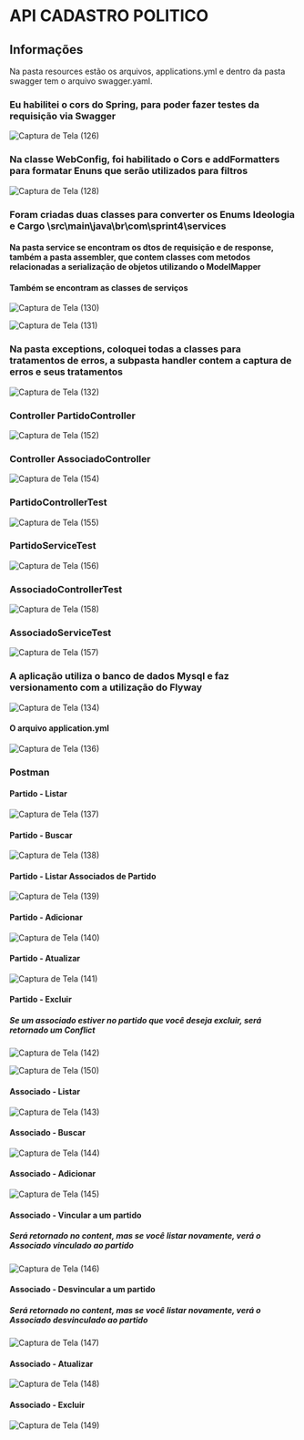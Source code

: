 # API CADASTRO POLITICO

<h2> Informações</h2>
<p>Na pasta resources estão os arquivos, applications.yml e dentro da pasta swagger tem o arquivo swagger.yaml.
  
<h3>Eu habilitei o cors do Spring, para poder fazer testes da requisição via Swagger</h3>

![Captura de Tela (126)](https://user-images.githubusercontent.com/81782608/204153254-349a73af-50c4-4795-b41f-056786303fe4.png)

<h3> Na classe WebConfig, foi habilitado o Cors e addFormatters para formatar Enuns que serão utilizados para filtros</h3>

![Captura de Tela (128)](https://user-images.githubusercontent.com/81782608/204153366-188be648-98b2-47ca-9e80-e28512613b8c.png)

<h3> Foram criadas duas classes para converter os Enums Ideologia e Cargo \src\main\java\br\com\sprint4\services</h3>

<h4>Na pasta service se encontram os dtos de requisição e de response, também a pasta assembler, que contem classes com metodos relacionadas a serialização de objetos utilizando o ModelMapper</h4>
<h4>Também se encontram as classes de serviços</h4>

![Captura de Tela (130)](https://user-images.githubusercontent.com/81782608/204153529-21fbf85e-fd01-4e12-9473-73062eba96ef.png)

![Captura de Tela (131)](https://user-images.githubusercontent.com/81782608/204153759-8ee3b180-3270-4e76-b5f3-48b075aed977.png)

<h3>Na pasta exceptions, coloquei todas a classes para tratamentos de erros, a subpasta handler contem a captura de erros e seus tratamentos</h3>

![Captura de Tela (132)](https://user-images.githubusercontent.com/81782608/204153899-60873d2d-76c2-4429-b84b-702914b0c1a2.png)

<h3>Controller PartidoController</h3>

![Captura de Tela (152)](https://user-images.githubusercontent.com/81782608/204155152-9546d824-0f12-400c-86b0-2d6acf0a7fd8.png)

<h3>Controller AssociadoController</h3>

![Captura de Tela (154)](https://user-images.githubusercontent.com/81782608/204155276-de35d4ee-866b-45df-a139-e756287ce3f2.png)

<h3>PartidoControllerTest</h3>

![Captura de Tela (155)](https://user-images.githubusercontent.com/81782608/204195054-a3de1a9c-8d2a-498d-8096-984a51090565.png)

<h3>PartidoServiceTest</h3>

![Captura de Tela (156)](https://user-images.githubusercontent.com/81782608/204195320-a5d5ffe0-d8a1-41a8-8ea6-c373d0e1938c.png)

<h3>AssociadoControllerTest</h3>

![Captura de Tela (158)](https://user-images.githubusercontent.com/81782608/204194923-56abc8f7-b925-4e6e-b63c-1fe836577954.png)

<h3>AssociadoServiceTest</h3>

![Captura de Tela (157)](https://user-images.githubusercontent.com/81782608/204195207-6086adc6-9f71-42b4-ad93-606acd33c452.png)

<h3>A aplicação utiliza o banco de dados Mysql e faz versionamento com a utilização do Flyway</h3>

![Captura de Tela (134)](https://user-images.githubusercontent.com/81782608/204154016-2b0bd40f-2e4e-48d0-a53d-234ff1121618.png)

<h4>O arquivo application.yml</h4>

![Captura de Tela (136)](https://user-images.githubusercontent.com/81782608/204154068-98ae5c64-66ae-42b8-831b-d5be7e0367e4.png)

<h3>Postman</h3>

<h4>Partido - Listar</h4>

![Captura de Tela (137)](https://user-images.githubusercontent.com/81782608/204154189-f1309048-58a1-44da-8664-b1088ea88221.png)

<h4>Partido - Buscar</h4>

![Captura de Tela (138)](https://user-images.githubusercontent.com/81782608/204154231-1678bb2d-b3dc-419f-996f-5e5921d44533.png)

<h4>Partido - Listar Associados de Partido</h4>

![Captura de Tela (139)](https://user-images.githubusercontent.com/81782608/204154282-34b4575c-eb01-420e-a50d-25a9521d63d1.png)

<h4>Partido - Adicionar</h4>

![Captura de Tela (140)](https://user-images.githubusercontent.com/81782608/204154356-a1e301dc-d348-449e-823b-1798d73331b6.png)

<h4>Partido - Atualizar</h4>

![Captura de Tela (141)](https://user-images.githubusercontent.com/81782608/204154376-77c18643-89c9-4e14-a8d3-11b61e8c0754.png)

<h4>Partido - Excluir</h4>
<h5>Se um associado estiver no partido que você deseja excluir, será retornado um Conflict</h5>
  
![Captura de Tela (142)](https://user-images.githubusercontent.com/81782608/204154399-8efe2416-4269-419b-8e7c-c5b3482b1bb6.png)

![Captura de Tela (150)](https://user-images.githubusercontent.com/81782608/204154895-0ac35a01-f769-4b86-9a36-ea0344c7917e.png)

<h4>Associado - Listar</h4>

![Captura de Tela (143)](https://user-images.githubusercontent.com/81782608/204154488-b2ecaed4-43d7-489e-9dbf-474b8831b7cf.png)

<h4>Associado - Buscar</h4>

![Captura de Tela (144)](https://user-images.githubusercontent.com/81782608/204154534-8bfc2a1e-8634-4d03-a1c3-90bda41ee13f.png)

<h4>Associado - Adicionar</h4>

![Captura de Tela (145)](https://user-images.githubusercontent.com/81782608/204154566-038e41f9-127d-4c85-93bf-9e44561c666a.png)

<h4>Associado - Vincular a um partido</h4>
<h5> Será retornado no content, mas se você listar novamente, verá o Associado vinculado ao partido</h5>

![Captura de Tela (146)](https://user-images.githubusercontent.com/81782608/204154589-ac5988f1-053a-43b0-bf09-c0dad4e57d4b.png)

<h4>Associado - Desvincular a um partido</h4>
<h5> Será retornado no content, mas se você listar novamente, verá o Associado desvinculado ao partido</h5>

![Captura de Tela (147)](https://user-images.githubusercontent.com/81782608/204154723-de6cfcf6-554b-4f5a-82cc-896788256095.png)

<h4>Associado - Atualizar</h4>

![Captura de Tela (148)](https://user-images.githubusercontent.com/81782608/204154765-9c4aa0bf-b389-4da2-b485-2ed903a38ec1.png)

<h4>Associado - Excluir</h4>

![Captura de Tela (149)](https://user-images.githubusercontent.com/81782608/204154827-7eb6bc43-a257-48f4-97c7-6710da8877c6.png)


